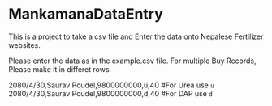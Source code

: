 # MankamanaDataEntry
This is a project to take a csv file and Enter the data onto Nepalese Fertilizer websites.

Please enter the data as in the example.csv file.
For multiple Buy Records, Please make it in differet rows.

2080/4/30,Saurav Poudel,9800000000,u,40 #For Urea use `u`
2080/4/30,Saurav Poudel,9800000000,d,40 #For DAP use `d`